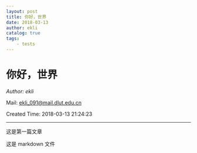 ```yaml
---
layout: post
title: 你好，世界
date: 2018-03-13
author: ekli
catalog: true
tags:
    - tests
---
```


# 你好，世界

*Author: ekli*

Mail: <a href="ekli_091@mail.dlut.edu.cn">
ekli_091@mail.dlut.edu.cn
</a>

Created Time: 2018-03-13 21:24:23

---
这是第一篇文章

这是 markdown 文件
